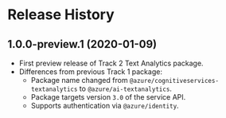 # Release History

## 1.0.0-preview.1 (2020-01-09)

- First preview release of Track 2 Text Analytics package.
- Differences from previous Track 1 package:
  - Package name changed from `@azure/cognitiveservices-textanalytics` to `@azure/ai-textanalytics`.
  - Package targets version `3.0` of the service API.
  - Supports authentication via `@azure/identity`.
